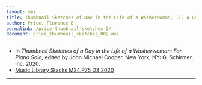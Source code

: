 ```yaml
---
layout: mei
title: Thumbnail Sketches of Day in the Life of a Washerwoman, II. A Gay Moment
author: Price, Florence B.
permalink: /price-thumbnail-sketches-2/
document: price_thumbnail_sketches_002.mei
---
```


- In *Thumbnail Sketches of a Day in the Life of a Washerwoman: For Piano Solo,* edited by John Michael Cooper. New York, NY: G. Schirmer, Inc. 2020.
- <a href="https://tufts-primo.hosted.exlibrisgroup.com/permalink/f/bnf7qa/01TUN_ALMA21275628710003851" target="_blank"> Music Library Stacks M24.P75 D3 2020</a>

---
